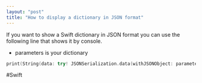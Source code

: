```yaml
---
layout: "post"
title: "How to display a dictionary in JSON format"
---
```


If you want to show a Swift dictionary in JSON format you can use the following line that shows it by console.
* parameters is your dictionary

```swift
print(String(data: try! JSONSerialization.data(withJSONObject: parameters, options: .prettyPrinted), encoding: .utf8)!)
```

#Swift